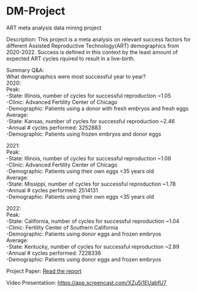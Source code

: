 # DM-Project
ART meta analysis data mining project  

Description: This project is a meta analysis on relevant success factors for different Assisted Reproductive Technology(ART) demographics from 2020-2022. Success is defined in this context by the least amount of expected ART cycles rquired to result in a live-birth.  

Summary Q&A:  
What demographics were most successful year to year?  
2020:  
Peak:  
-State: Illinois, number of cycles for successful reproduction ~1.05  
-Clinic: Advanced Fertility Center of Chicago  
-Demographic: Patients using a donor with fresh embryos and fresh eggs  
Average:  
-State: Kansas, number of cycles for successful reproduction ~2.46  
-Annual # cycles performed: 3252883  
-Demographic: Patients using frozen embryos and donor eggs  
  
2021:  
Peak:  
-State: Illinois, number of cycles for successful reproduction ~1.08  
-Clinic: Advanced Fertility Center of Chicago  
-Demographic: Patients using their own eggs <35 years old  
Average:  
-State: Missippi, number of cycles for successful reproduction ~1.78  
-Annual # cycles performed: 2514131  
-Demographic: Patients using their own eggs <35 years old  
  
2022:  
Peak:  
-State: California, number of cycles for successful reproduction ~1.04  
-Clinic: Fertility Center of Southern California  
-Demographic: Patients using donor eggs and frozen embryos  
Average:  
-State: Kentucky, number of cycles for successful reproduction ~2.89  
-Annual # cycles performed: 7228336  
-Demographic: Patients using donor eggs and frozen embryos  

Project Paper: 
[Read the report](DMFinal.pdf)

Video Presentatiion:
https://app.screencast.com/XZu5i1EUabfU7

